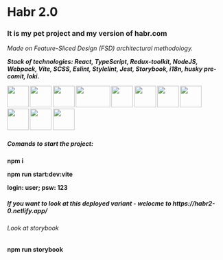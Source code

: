 <h1>Habr 2.0</h1>
<h3>It is my pet project and my version of habr.com</h3>

*Made on Feature-Sliced Design (FSD) architectural methodology.*

<strong>*Stack of technologies: React, TypeScript, Redux-toolkit, NodeJS, Webpack, Vite, SCSS, Eslint, Stylelint, Jest, Storybook, i18n, husky pre-comit, loki.*<strong>
<p>
<img src="https://cdn.hashnode.com/res/hashnode/image/upload/v1647490619965/P1dsNgj-f1.png" width="50px" height="50px" />
<img src="https://upload.wikimedia.org/wikipedia/commons/thumb/4/4c/Typescript_logo_2020.svg/768px-Typescript_logo_2020.svg.png" width="50px" height="50px" />
<img src="https://raw.githubusercontent.com/reduxjs/redux/master/logo/logo.png" width="50px" height="50px" />
<img src="https://upload.wikimedia.org/wikipedia/commons/thumb/d/d9/Node.js_logo.svg/1280px-Node.js_logo.svg.png" width="80px" height="50px" />
<img src="https://raw.githubusercontent.com/webpack/media/master/logo/icon-square-big.png" width="50px" height="50px" />
<img src="https://vitejs.dev/logo-with-shadow.png" width="50px" height="50px" />
<img src="https://sass-lang.com/assets/img/styleguide/seal-color-aef0354c.png" width="50px" height="50px" />
<img src="https://images.credly.com/images/e6eebd0c-6a17-4c06-b172-02ca9f6beb06/eslint.png" width="50px" height="50px" />
<img src="https://avatars.githubusercontent.com/u/10076935?s=280&v=4" width="50px" height="50px" />
<img src="https://user-images.githubusercontent.com/10525473/50372432-95dcd880-0611-11e9-9432-58de9be26b3b.png" width="50px" height="50px" />
<img src="https://avatars.githubusercontent.com/u/22632046?s=280&v=4" width="50px" height="50px" />

</p>

<h5>Comands to start the project:</h5>
<p>npm i</p>
<p>npm run start:dev:vite</p>
<p>login: user; psw: 123<p>

<h5>If you want to look at this deployed variant - welocme to https://habr2-0.netlify.app/</h5>

<h6>Look at storybook</h6>
<p>npm run storybook</p>
